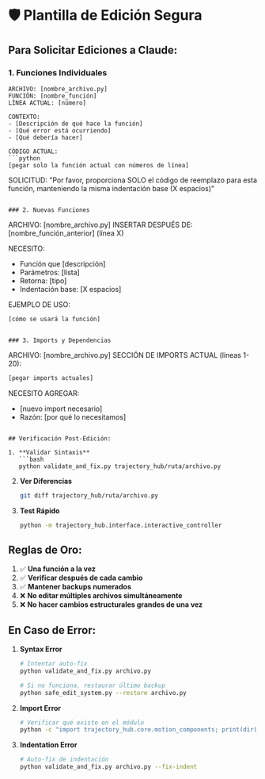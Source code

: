 # 🛡️ Plantilla de Edición Segura

## Para Solicitar Ediciones a Claude:

### 1. Funciones Individuales
```
ARCHIVO: [nombre_archivo.py]
FUNCIÓN: [nombre_función]
LÍNEA ACTUAL: [número]

CONTEXTO:
- [Descripción de qué hace la función]
- [Qué error está ocurriendo]
- [Qué debería hacer]

CÓDIGO ACTUAL:
```python
[pegar solo la función actual con números de línea]
```

SOLICITUD:
"Por favor, proporciona SOLO el código de reemplazo para esta función, 
manteniendo la misma indentación base (X espacios)"
```

### 2. Nuevas Funciones
```
ARCHIVO: [nombre_archivo.py]
INSERTAR DESPUÉS DE: [nombre_función_anterior] (línea X)

NECESITO:
- Función que [descripción]
- Parámetros: [lista]
- Retorna: [tipo]
- Indentación base: [X espacios]

EJEMPLO DE USO:
```python
[cómo se usará la función]
```
```

### 3. Imports y Dependencias
```
ARCHIVO: [nombre_archivo.py]
SECCIÓN DE IMPORTS ACTUAL (líneas 1-20):
```python
[pegar imports actuales]
```

NECESITO AGREGAR:
- [nuevo import necesario]
- Razón: [por qué lo necesitamos]
```

## Verificación Post-Edición:

1. **Validar Sintaxis**
   ```bash
   python validate_and_fix.py trajectory_hub/ruta/archivo.py
   ```

2. **Ver Diferencias**
   ```bash
   git diff trajectory_hub/ruta/archivo.py
   ```

3. **Test Rápido**
   ```bash
   python -m trajectory_hub.interface.interactive_controller
   ```

## Reglas de Oro:

1. ✅ **Una función a la vez**
2. ✅ **Verificar después de cada cambio**
3. ✅ **Mantener backups numerados**
4. ❌ **No editar múltiples archivos simultáneamente**
5. ❌ **No hacer cambios estructurales grandes de una vez**

## En Caso de Error:

1. **Syntax Error**
   ```bash
   # Intentar auto-fix
   python validate_and_fix.py archivo.py
   
   # Si no funciona, restaurar último backup
   python safe_edit_system.py --restore archivo.py
   ```

2. **Import Error**
   ```bash
   # Verificar qué existe en el módulo
   python -c "import trajectory_hub.core.motion_components; print(dir(trajectory_hub.core.motion_components))"
   ```

3. **Indentation Error**
   ```bash
   # Auto-fix de indentación
   python validate_and_fix.py archivo.py --fix-indent
   ```